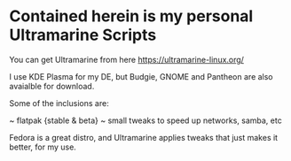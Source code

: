 # Contained herein is my personal Ultramarine Scripts

You can get Ultramarine from here    https://ultramarine-linux.org/

I use KDE Plasma for my DE, but Budgie, GNOME and Pantheon are also avaialble for download.

Some of the inclusions are:

~ flatpak {stable & beta}
~ small tweaks to speed up networks, samba, etc

Fedora is a great distro, and Ultramarine applies tweaks that just makes it better, for my use.